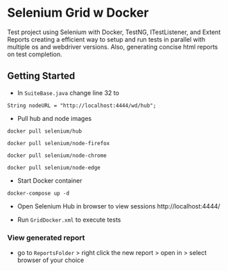 # Selenium Grid w Docker

Test project using Selenium with Docker, TestNG, ITestListener, and Extent Reports creating a efficient way to setup and run tests in parallel with multiple os and webdriver versions. Also, generating concise html reports on test completion.

## Getting Started

* In `SuiteBase.java` change line 32 to 
```
String nodeURL = "http://localhost:4444/wd/hub";
```

* Pull hub and node images
```
docker pull selenium/hub
```
```
docker pull selenium/node-firefox
```
```
docker pull selenium/node-chrome
```
```
docker pull selenium/node-edge
```
* Start Docker container
```
docker-compose up -d
```
* Open Selenium Hub in browser to view sessions
http://localhost:4444/

* Run `GridDocker.xml` to execute tests

### View generated report 
* go to `ReportsFolder` > right click the new report > open in > select browser of your choice



